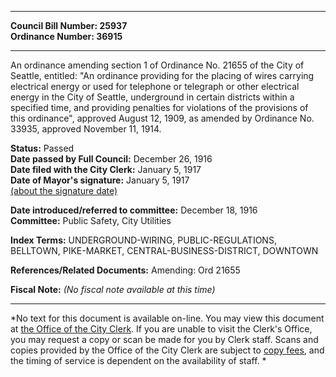 * * * * *  
  
**Council Bill Number: [](#h0)[](#h2)25937**   
**Ordinance Number: 36915**  
  
* * * * *  
  
An ordinance amending section 1 of Ordinance No. 21655 of the City of Seattle, entitled: "An ordinance providing for the placing of wires carrying electrical energy or used for telephone or telegraph or other electrical energy in the City of Seattle, underground in certain districts within a specified time, and providing penalties for violations of the provisions of this ordinance", approved August 12, 1909, as amended by Ordinance No. 33935, approved November 11, 1914.  
  
**Status:** Passed   
**Date passed by Full Council:** December 26, 1916   
**Date filed with the City Clerk:** January 5, 1917   
**Date of Mayor's signature:** January 5, 1917   
[(about the signature date)](/~public/approvaldate.htm)   
  
  
**Date introduced/referred to committee:** December 18, 1916   
**Committee:** Public Safety, City Utilities   
  
**Index Terms:** UNDERGROUND-WIRING, PUBLIC-REGULATIONS, BELLTOWN, PIKE-MARKET, CENTRAL-BUSINESS-DISTRICT, DOWNTOWN  
  
**References/Related Documents:** Amending: Ord 21655  
  
**Fiscal Note:** *(No fiscal note available at this time)*  
  
* * * * *  
  
*No text for this document is available on-line. You may view this document at [the Office of the City Clerk](http://www.seattle.gov/leg/clerk/contactUs.htm). If you are unable to visit the Clerk's Office, you may request a copy or scan be made for you by Clerk staff. Scans and copies provided by the Office of the City Clerk are subject to [copy fees](http://clerk.seattle.gov/~public/clerkfees.htm), and the timing of service is dependent on the availability of staff. *  
  
  
